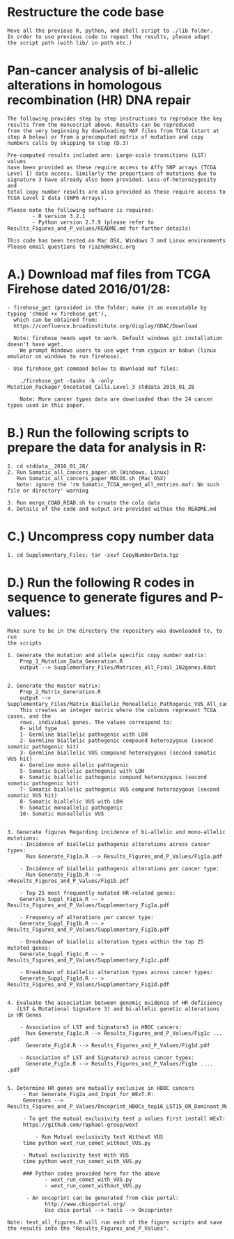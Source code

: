 # Restructure the code base
    Move all the previous R, python, and shell script to ./lib folder.
    In order to use previous code to repeat the results, please adapt
    the script path (with lib/ in path etc.)

# Pan-cancer analysis of bi-allelic alterations in homologous recombination (HR) DNA repair 
	The following provides step by step instructions to reproduce the key
	results from the manuscript above. Results can be reproduced
	from the very beginning by downloading MAF files from TCGA (start at
	step A below) or from a precomputed matrix of mutation and copy
	numbers calls by skipping to step (D.3)
	
	Pre-computed results included are: Large-scale transitions (LST) values
	have been provided as these require access to Affy SNP arrays (TCGA
	Level I) data access. Similarly the proportions of mutations due to
	signature 3 have already also been provided. Loss-of-heterozygosity and
	total copy number results are also provided as these require access to
	TCGA Level I data (SNP6 Arrays). 
	
	Please note the following software is required:
			- R version 3.2.1 
			- Python version 2.7.9 (please refer to Results_Figures_and_P_values/README.md for further details)

	This code has been tested on Mac OSX, Windows 7 and Linux environments
	Please email questions to riazn@mskcc.org
	
	

# A.) Download maf files from TCGA Firehose dated 2016/01/28: 
	- firehose_get (provided in the folder; make it an executable by typing 'chmod +x firehose_get'), 
	  which can be obtained from: 
	  https://confluence.broadinstitute.org/display/GDAC/Download
	  
	  Note: firehose needs wget to work. Default windows git installation doesn't have wget. 
	  	We prompt Windows users to use wget from cygwin or babun (linux emulator on windows to run firehose).

	- Use firehose_get command below to download maf files:

		./firehose_get -tasks -b -only Mutation_Packager_Oncotated_Calls.Level_3 stddata 2016_01_28

		Note: More cancer types data are downloaded than the 24 cancer types used in this paper.
		
		


# B.) Run the following scripts to prepare the data for analysis in R: 
	1. cd stddata__2016_01_28/
	2. Run Somatic_all_cancers_paper.sh (Windows, Linux)
	   Run Somatic_all_cancers_paper_MACOS.sh (Mac OSX)
	   Note: ignore the 'rm Somatic_TCGA_merged_all_entries.maf: No such file or directory' warning
	   
	3. Run merge_COAD_READ.sh to create the colo data
	4. Details of the code and output are provided within the README.md
	
	


# C.) Uncompress copy number data
	1. cd Supplementary_Files; tar -zxvf CopyNumberData.tgz
	
	

# D.) Run the following R codes in sequence to generate figures and P-values: 
	Make sure to be in the directory the repository was downloaded to, to run 
	the scripts

  	1. Generate the mutation and allele specific copy number matrix:
		Prep_1_Mutation_Data_Generation.R 
		output --> Supplementary_Files/Matrices_all_Final_102genes.Rdat


	2. Generate the master matrix: 
		Prep_2_Matrix_Generation.R
		output --> Supplementary_Files/Matrix_Biallelic_Monoallelic_Pathogenic_VUS_All_cancers_Mutation_Types_Paper.txt
		This creates an integer matrix where the columns represent TCGA cases, and the 
		rows, individual genes. The values correspond to:
		0- wild type
		1- Germline biallelic pathogenic with LOH
		2- Germline biallelic pathogenic compound heterozygous (second somatic pathogenic hit)
		3- Germline biallelic VUS compound heterozygous (second somatic VUS hit)
		4- Germline mono allelic pahtogenic
		5- Somatic biallelic pathogenic with LOH
		6- Somatic biallelic pathogenic compund heterozygous (second somatic pathogenic hit)
		7- Somatic biallelic pathogenic VUS compund heterozygous (second somatic VUS hit)
		8- Somatic biallelic VUS with LOH
		9- Somatic monoallelic pathogenic
		10- Somatic monoallelic VUS


	3. Generate figures Regarding incidence of bi-allelic and mono-allelic mutations:
		- Incidence of biallelic pathogenic alterations across cancer types: 
		  Run Generate_Fig1a.R --> Results_Figures_and_P_Values/Fig1a.pdf
		  
		- Incidence of biallelic pathogenic alterations per cancer type: 
		  Run Generate_Fig1b.R -->  >Results_Figures_and_P_Values/Fig1b.pdf
		  
		- Top 25 most frequently mutated HR-related genes:
		Generate_Suppl_Fig1a.R -- > Results_Figures_and_P_Values/Supplementary_Fig1a.pdf
		
		- Frequency of alterations per cancer type:
		Generate_Suppl_Fig1b.R -- > Results_Figures_and_P_Values/Supplementary_Fig1b.pdf
		
		- Breakdown of biallelic alteration types within the top 25 mutated genes:
		Generate_Suppl_Fig1c.R -- > Results_Figures_and_P_Values/Supplementary_Fig1c.pdf
		
		- Breakdown of biallelic alteration types across cancer types:
		Generate_Suppl_Fig1d.R -- > Results_Figures_and_P_Values/Supplementary_Fig1d.pdf

		  
	4. Evaluate the association between genomic evidence of HR deficiency
	   (LST & Mutational Signature 3) and bi-allelic genetic alterations in HR Genes
	  
		- Association of LST and Signature3 in HBOC cancers:
		  Run Generate_Fig1c.R --> Results_Figures_and_P_Values/Fig1c ... .pdf
		  Generate_Fig1d.R --> Results_Figures_and_P_Values/Fig1d.pdf
		  
		- Association of LST and Signature3 across cancer types:
		  Generate_Fig1e.R --> Results_Figures_and_P_Values/Fig1e .... .pdf

 
	5. Determine HR genes are mutually exclusive in HBOC cancers
		 - Run Generate_Fig2a_and_Input_for_WExT.R:
		 Generates --> Results_Figures_and_P_Values/Oncoprint_HBOCs_top16_LST15_OR_Dominant_MutSig3.txt

		 - To get the mutual exclusivity test p values first install WExT: 
	 	 https://github.com/raphael-group/wext

	         - Run Mutual exclusivity test Without VUS
		 time python wext_run_comet_without_VUS.py

		 - Mutual exclusivity test With VUS
		 time python wext_run_comet_with_VUS.py
		
		 ### Python codes provided here for the above 
		  		- wext_run_comet_with_VUS.py 
		  		- wext_run_comet_without_VUS.py

		  - An oncoprint can be generated from cbio portal:
				http://www.cbioportal.org/
				Use cbio portal --> tools --> Oncoprinter

	Note: test_all_figures.R will run each of the figure scripts and save the results into the "Results_Figures_and_P_Values".
